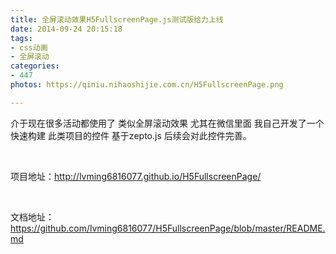 ```yaml
---
title: 全屏滚动效果H5FullscreenPage.js测试版给力上线
date: 2014-09-24 20:15:18
tags:
- css动画
- 全屏滚动
categories:
- 447
photos: https://qiniu.nihaoshijie.com.cn/H5FullscreenPage.png

---
```

介于现在很多活动都使用了 类似全屏滚动效果 尤其在微信里面 我自己开发了一个快速构建 此类项目的控件 基于zepto.js 后续会对此控件完善。

&nbsp;

项目地址：<a href="http://lvming6816077.github.io/H5FullscreenPage/" target="_blank">http://lvming6816077.github.io/H5FullscreenPage/</a>

&nbsp;

文档地址：<a href="https://github.com/lvming6816077/H5FullscreenPage/blob/master/README.md" target="_blank">https://github.com/lvming6816077/H5FullscreenPage/blob/master/README.md</a>